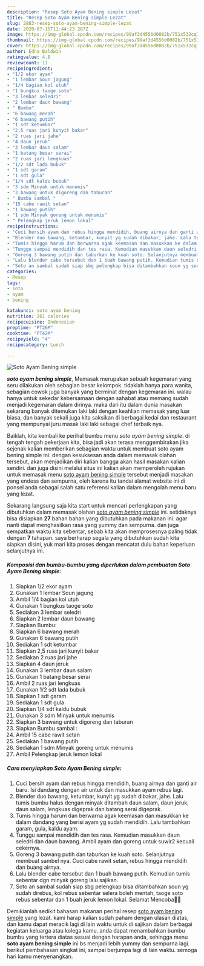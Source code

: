 ```yaml
---
description: "Resep Soto Ayam Bening simple Lezat"
title: "Resep Soto Ayam Bening simple Lezat"
slug: 2883-resep-soto-ayam-bening-simple-lezat
date: 2020-07-15T11:44:23.287Z
image: https://img-global.cpcdn.com/recipes/99af3d4556d0082b/751x532cq70/soto-ayam-bening-simple-foto-resep-utama.jpg
thumbnail: https://img-global.cpcdn.com/recipes/99af3d4556d0082b/751x532cq70/soto-ayam-bening-simple-foto-resep-utama.jpg
cover: https://img-global.cpcdn.com/recipes/99af3d4556d0082b/751x532cq70/soto-ayam-bening-simple-foto-resep-utama.jpg
author: Edna Baldwin
ratingvalue: 4.8
reviewcount: 11
recipeingredient:
- "1/2 ekor ayam"
- "1 lembar Soun jagung"
- "1/4 bagian kol utuh"
- "1 bungkus taoge soto"
- "3 lembar seledri"
- "2 lembar daun bawang"
- " Bumbu"
- "6 bawang merah"
- "6 bawang putih"
- "1 sdt ketumbar"
- "2,5 ruas jari kunyit bakar"
- "2 ruas jari jahe"
- "4 daun jeruk"
- "3 lembar daun salam"
- "1 batang besar serai"
- "2 ruas jari lengkuas"
- "1/2 sdt lada bubuk"
- "1 sdt garam"
- "1 sdt gula"
- "1/4 sdt kaldu bubuk"
- "3 sdm Minyak untuk menumis"
- "3 bawang untuk digoreng dan taburan"
- " Bumbu sambal "
- "15 cabe rawit setan"
- "1 bawang putih"
- "1 sdm Minyak goreng untuk menumis"
- " Pelengkap jeruk lemon lokal"
recipeinstructions:
- "Cuci bersih ayam dan rebus hingga mendidih, buang airnya dan ganti air baru. Isi dandang dengan air untuk dan masukkan ayam rebus lagi."
- "Blender duo bawang, ketumbar, kunyit yg sudah dibakar, jahe. Lalu tumis bumbu halus dengan minyak ditambah daun salam, daun jeruk, daun salam, lengkuas digeprak dan batang serai digeprak."
- "Tumis hingga harum dan berwarna agak keemasan dan masukkan ke dalam dandang yang berisi ayam yg sudah mendidih. Lalu tambahkan garam, gula, kaldu ayam."
- "Tunggu sampai mendidih dan tes rasa. Kemudian masukkan daun seledri dan daun bawang. Ambil ayam dan goreng untuk suwir2 kecuali cekernya."
- "Goreng 3 bawang putih dan taburkan ke kuah soto. Selanjutnya membuat sambel nya. Cuci cabe rawit setan, rebus hingga mendidih dan buang airnya."
- "Lalu blender cabe tersebut dan 1 buah bawang putih. Kemudian tumis sebentar dgn minyak goreng lalu sajikan."
- "Soto an sambal sudah siap sbg pelengkap bisa ditambahkan soun yg sudah direbus, kol rebus sebentar selera boleh mentah, taoge soto rebus sebentar dan 1 buah jeruk lemon lokal. Selamat Mencoba🙏🙏"
categories:
- Resep
tags:
- soto
- ayam
- bening

katakunci: soto ayam bening 
nutrition: 261 calories
recipecuisine: Indonesian
preptime: "PT26M"
cooktime: "PT42M"
recipeyield: "4"
recipecategory: Lunch

---
```



![Soto Ayam Bening simple](https://img-global.cpcdn.com/recipes/99af3d4556d0082b/751x532cq70/soto-ayam-bening-simple-foto-resep-utama.jpg)

<b><i>soto ayam bening simple</i></b>, Memasak merupakan sebuah kegemaran yang seru dilakukan oleh sebagian besar kelompok. tidaklah hanya para wanita, sebagian cowok juga banyak yang berminat dengan kegemaran ini. walau hanya untuk sekedar kebersamaan dengan sahabat atau memang sudah menjadi kegemaran dalam dirinya. maka dari itu dalam dunia masakan sekarang banyak ditemukan laki laki dengan keahlian memasak yang luar biasa, dan banyak sekali juga kita saksikan di berbagai kedai dan restaurant yang mempunyai juru masak laki laki sebagai chef terbaik nya.

Baiklah, kita kembali ke perihal bumbu menu <i>soto ayam bening simple</i>. di tengah tengah pekerjaan kita, bisa jadi akan terasa menggembirakan jika sejenak kalian memberikan sebagian waktu untuk membuat soto ayam bening simple ini. dengan kesuksesan anda dalam memasak olahan tersebut, akan menjadikan diri kalian bangga akan hasil masakan kalian sendiri. dan juga disini melalui situs ini kalian akan memperoleh rujukan untuk memasak menu <u>soto ayam bening simple</u> tersebut menjadi masakan yang endess dan sempurna, oleh karena itu tandai alamat website ini di ponsel anda sebagai salah satu referensi kalian dalam mengolah menu baru yang lezat.




Sekarang langsung saja kita start untuk mencari perlengkapan yang dibutuhkan dalam memasak olahan <u><i>soto ayam bening simple</i></u> ini. setidaknya bisa disiapkan <b>27</b> bahan bahan yang dibutuhkan pada makanan ini. agar nanti dapat menghasilkan rasa yang yummy dan sempurna. dan juga sempatkan waktu kita sebentar, sebab kita akan memprosesnya paling tidak dengan <b>7</b> tahapan. saya berharap segala yang dibutuhkan sudah kita siapkan disini, yuk mari kita proses dengan mencatat dulu bahan keperluan selanjutnya ini.

<!--inarticleads1-->

##### Komposisi dan bumbu-bumbu yang diperlukan dalam pembuatan Soto Ayam Bening simple:

1. Siapkan 1/2 ekor ayam
1. Gunakan 1 lembar Soun jagung
1. Ambil 1/4 bagian kol utuh
1. Gunakan 1 bungkus taoge soto
1. Sediakan 3 lembar seledri
1. Siapkan 2 lembar daun bawang
1. Siapkan  Bumbu:
1. Siapkan 6 bawang merah
1. Gunakan 6 bawang putih
1. Sediakan 1 sdt ketumbar
1. Siapkan 2,5 ruas jari kunyit bakar
1. Sediakan 2 ruas jari jahe
1. Siapkan 4 daun jeruk
1. Gunakan 3 lembar daun salam
1. Gunakan 1 batang besar serai
1. Ambil 2 ruas jari lengkuas
1. Gunakan 1/2 sdt lada bubuk
1. Siapkan 1 sdt garam
1. Sediakan 1 sdt gula
1. Siapkan 1/4 sdt kaldu bubuk
1. Gunakan 3 sdm Minyak untuk menumis
1. Siapkan 3 bawang untuk digoreng dan taburan
1. Siapkan  Bumbu sambal :
1. Ambil 15 cabe rawit setan
1. Sediakan 1 bawang putih
1. Sediakan 1 sdm Minyak goreng untuk menumis
1. Ambil  Pelengkap jeruk lemon lokal




<!--inarticleads2-->

##### Cara menyiapkan Soto Ayam Bening simple:

1. Cuci bersih ayam dan rebus hingga mendidih, buang airnya dan ganti air baru. Isi dandang dengan air untuk dan masukkan ayam rebus lagi.
1. Blender duo bawang, ketumbar, kunyit yg sudah dibakar, jahe. Lalu tumis bumbu halus dengan minyak ditambah daun salam, daun jeruk, daun salam, lengkuas digeprak dan batang serai digeprak.
1. Tumis hingga harum dan berwarna agak keemasan dan masukkan ke dalam dandang yang berisi ayam yg sudah mendidih. Lalu tambahkan garam, gula, kaldu ayam.
1. Tunggu sampai mendidih dan tes rasa. Kemudian masukkan daun seledri dan daun bawang. Ambil ayam dan goreng untuk suwir2 kecuali cekernya.
1. Goreng 3 bawang putih dan taburkan ke kuah soto. Selanjutnya membuat sambel nya. Cuci cabe rawit setan, rebus hingga mendidih dan buang airnya.
1. Lalu blender cabe tersebut dan 1 buah bawang putih. Kemudian tumis sebentar dgn minyak goreng lalu sajikan.
1. Soto an sambal sudah siap sbg pelengkap bisa ditambahkan soun yg sudah direbus, kol rebus sebentar selera boleh mentah, taoge soto rebus sebentar dan 1 buah jeruk lemon lokal. Selamat Mencoba🙏🙏




Demikianlah sedikit bahasan makanan perihal resep <u>soto ayam bening simple</u> yang lezat. kami harap kalian sudah paham dengan ulasan diatas, dan kamu dapat meracik lagi di lain waktu untuk di sajikan dalam berbagai kegiatan keluarga atau kolega kamu. anda dapat menambahkan bumbu bumbu yang tertera diatas sesuai dengan harapan anda, sehingga menu <b>soto ayam bening simple</b> ini bs menjadi lebih yummy dan sempurna lagi. berikut pembahasan singkat ini, sampai berjumpa lagi di lain waktu. semoga hari kamu menyenangkan.
